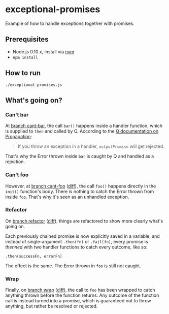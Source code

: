 # exceptional-promises

Example of how to handle exceptions together with promises.

## Prerequisites

* Node.js 0.10.x, install via [nvm](https://github.com/creationix/nvm#readme)
* `npm install`

## How to run

    ./exceptional-promises.js

## What's going on?

### Can't bar

At [branch cant-bar](https://github.com/hugojosefson/exceptional-promises/blob/cant-bar/exceptional-promises.js), the
call `bar()` happens inside a handler function, which is supplied to `then` and called by Q. According to the
[Q documentation on Propagation](https://github.com/kriskowal/q#propagation):

> If you throw an exception in a handler, `outputPromise` will get rejected.

That's why the Error thrown inside `bar` is caught by Q and handled as a rejection.

### Can't foo

However, at
[branch cant-foo](https://github.com/hugojosefson/exceptional-promises/blob/cant-foo/exceptional-promises.js)
([diff](https://github.com/hugojosefson/exceptional-promises/compare/cant-bar...cant-foo)), the call `foo()` happens
directly in the `init()` function's body. There is nothing to catch the Error thrown from inside `foo`. That's why it's
seen as an unhandled exception.

### Refactor

On [branch refactor](https://github.com/hugojosefson/exceptional-promises/blob/refactor/exceptional-promises.js)
([diff](https://github.com/hugojosefson/exceptional-promises/compare/cant-foo...refactor)), things are refactored to
show more clearly what's going on.

Each previously chained promise is now explicitly saved in a variable, and instead of single-argument `.then(fn)` or
`.fail(fn)`, every promise is _thenned_ with two handler functions to catch every outcome, like so:

    .then(successFn, errorFn)

The effect is the same. The Error thrown in `foo` is still not caught.

### Wrap

Finally, on [branch wrap](https://github.com/hugojosefson/exceptional-promises/blob/wrap/exceptional-promises.js)
([diff](https://github.com/hugojosefson/exceptional-promises/compare/refactor...wrap)), the call to `foo` has been
wrapped to catch anything thrown before the function returns. Any outcome of the function call is instead turned into
a promise, which is guaranteed not to throw anything, but rather be resolved or rejected.